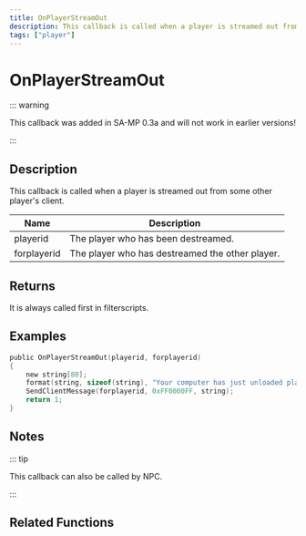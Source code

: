 ```yaml
---
title: OnPlayerStreamOut
description: This callback is called when a player is streamed out from some other player's client.
tags: ["player"]
---
```


# OnPlayerStreamOut

<TagLinks />

::: warning

This callback was added in SA-MP 0.3a and will not work in earlier versions!

:::

## Description

This callback is called when a player is streamed out from some other player's client.

| Name        | Description                                     |
| ----------- | ----------------------------------------------- |
| playerid    | The player who has been destreamed.             |
| forplayerid | The player who has destreamed the other player. |

## Returns

It is always called first in filterscripts.

## Examples

```c
public OnPlayerStreamOut(playerid, forplayerid)
{
    new string[80];
    format(string, sizeof(string), "Your computer has just unloaded player ID %d", playerid);
    SendClientMessage(forplayerid, 0xFF0000FF, string);
    return 1;
}
```

## Notes

::: tip

This callback can also be called by NPC.

:::

## Related Functions
